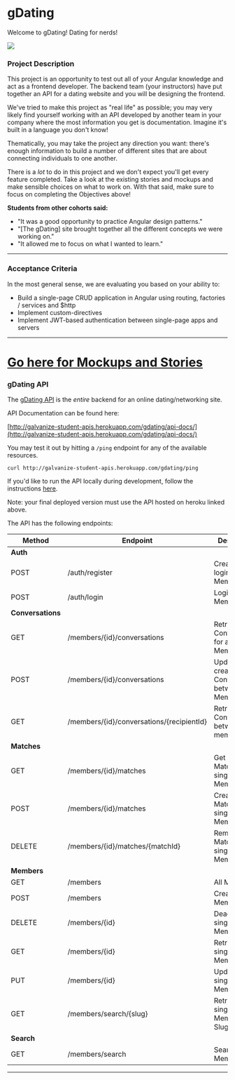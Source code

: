 # gDating

Welcome to gDating! Dating for nerds!

![](https://github.com/gSchool/galvanize-student-apis/blob/master/server/gdating/mockups/home.png)

### Project Description

This project is an opportunity to test out all of your Angular knowledge and
act as a frontend developer. The backend team (your instructors) have put 
together an API for a dating website and you will be designing the frontend.

We've tried to make this project as "real life" as possible; you may very
likely find yourself working with an API developed by another team in your
company where the most information you get is documentation. Imagine it's
built in a language you don't know!

Thematically, you may take the project any direction you want: there's enough
information to build a number of different sites that are about connecting
individuals to one another. 

There is a _lot_ to do in this project and we don't expect you'll get every
feature completed. Take a look at the existing stories and mockups and make
sensible choices on what to work on. With that said, make sure to focus
on completing the Objectives above!

__Students from other cohorts said:__

* "It was a good opportunity to practice Angular design patterns."
* "[The gDating] site brought together all the different concepts
  we were working on."
* "It allowed me to focus on what I wanted to learn."

---

### Acceptance Criteria

In the most general sense, we are evaluating you based on your ability to:

* Build a single-page CRUD application in Angular using routing, factories / services and $http
* Implement custom-directives
* Implement JWT-based authentication between single-page apps and servers

---

# [Go here for Mockups and Stories](mockups_stories.md)

### gDating API

The [gDating API](http://galvanize-student-apis.herokuapp.com/gdating/api-docs/) is the _entire_ backend for an online dating/networking site.

API Documentation can be found here:

[http://galvanize-student-apis.herokuapp.com/gdating/api-docs/](http://galvanize-student-apis.herokuapp.com/gdating/api-docs/)

You may test it out by hitting a `/ping` endpoint for any of the available resources.

```
curl http://galvanize-student-apis.herokuapp.com/gdating/ping
```

If you'd like to run the API locally during development, follow the instructions [here](https://github.com/gSchool/galvanize-student-apis/tree/master/server/gdating).

Note: your final deployed version must use the API hosted on heroku linked above.

The API has the following endpoints:

|Method|Endpoint|Description
|---|---|---|
|**Auth**||
|POST|/auth/register|Create and login a Member
|POST|/auth/login|Login a Member
|**Conversations**||
|GET|/members/{id}/conversations|Retrieve all Conversations for a single Member
|POST|/members/{id}/conversations|Update or create a Conversation between two Members.
|GET|/members/{id}/conversations/{recipientId}|Retrieve the Conversation between two members
|**Matches**||
|GET|/members/{id}/matches|Get all Matches for a single Member
|POST|/members/{id}/matches|Creates a new Match for a single Member
|DELETE|/members/{id}/matches/{matchId}|Removes a Match for a single Member
|**Members**||
|GET|/members|All Members
|POST|/members|Create a Member
|DELETE|/members/{id}|Deactivates a single Member
|GET|/members/{id}|Retrieve a single Member
|PUT|/members/{id}|Update a single Member
|GET|/members/search/{slug}|Retrieve a single Member by Slug
|**Search**||
|GET|/members/search|Search for a Member

---

